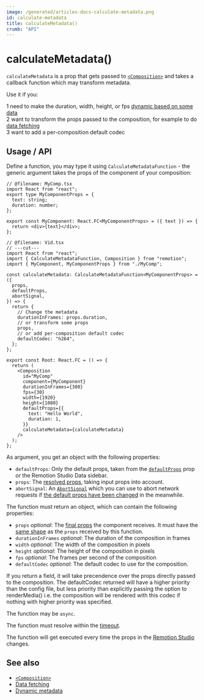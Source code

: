 ```yaml
---
image: /generated/articles-docs-calculate-metadata.png
id: calculate-metadata
title: calculateMetadata()
crumb: "API"
---
```


# calculateMetadata()<AvailableFrom v="4.0.0" />

`calculateMetadata` is a prop that gets passed to [`<Composition>`](/docs/composition) and takes a callback function which may transform metadata.

Use it if you:

<Step>1</Step> need to make the duration, width, height, or fps <a href="/docs/dynamic-metadata">dynamic based on some data</a><br/>
<Step>2</Step> want to transform the props passed to the composition, for example to do <a href="/docs/data-fetching">data fetching</a><br/>
<Step>3</Step> want to add a per-composition default codec

## Usage / API

Define a function, you may type it using `CalculateMetadataFunction` - the generic argument takes the props of the component of your composition:

```tsx twoslash title="src/Root.tsx"
// @filename: MyComp.tsx
import React from "react";
export type MyComponentProps = {
  text: string;
  duration: number;
};

export const MyComponent: React.FC<MyComponentProps> = ({ text }) => {
  return <div>{text}</div>;
};

// @filename: Vid.tsx
// ---cut---
import React from "react";
import { CalculateMetadataFunction, Composition } from "remotion";
import { MyComponent, MyComponentProps } from "./MyComp";

const calculateMetadata: CalculateMetadataFunction<MyComponentProps> = ({
  props,
  defaultProps,
  abortSignal,
}) => {
  return {
    // Change the metadata
    durationInFrames: props.duration,
    // or transform some props
    props,
    // or add per-composition default codec
    defaultCodec: "h264",
  };
};

export const Root: React.FC = () => {
  return (
    <Composition
      id="MyComp"
      component={MyComponent}
      durationInFrames={300}
      fps={30}
      width={1920}
      height={1080}
      defaultProps={{
        text: "Hello World",
        duration: 1,
      }}
      calculateMetadata={calculateMetadata}
    />
  );
};
```

As argument, you get an object with the following properties:

- `defaultProps`: Only the default props, taken from the [`defaultProps`](/docs/composition#defaultprops) prop or the Remotion Studio Data sidebar.
- `props`: The [resolved props](/docs/props-resolution), taking input props into account.
- `abortSignal`: An [`AbortSignal`](https://developer.mozilla.org/en-US/docs/Web/API/AbortSignal) which you can use to abort network requests if [the default props have been changed](/docs/data-fetching#aborting-stale-requests) in the meanwhile.

The function must return an object, which can contain the following properties:

- `props` _optional_: The [final props](/docs/props-resolution) the component receives. It must have the [same shape](/docs/data-fetching#usage) as the `props` received by this function.
- `durationInFrames` _optional_: The duration of the composition in frames
- `width` _optional_: The width of the composition in pixels
- `height` _optional_: The height of the composition in pixels
- `fps` _optional_: The frames per second of the composition
- `defaultCodec` _optional_: The default codec to use for the composition.

If you return a field, it will take precendence over the props directly passed to the composition. The defaultCodec returned will have a higher priority than the config file, but less priority than explicitly passing the option to renderMedia() i.e. the composition will be rendered with this codec if nothing with higher priority was specified.

The function may be `async`.

The function must resolve within the [timeout](/docs/delay-render#timeout).

The function will get executed every time the props in the [Remotion Studio](/docs/visual-editing) changes.

## See also

- [`<Composition>`](/docs/composition)
- [Data fetching](/docs/data-fetching)
- [Dynamic metadata](/docs/dynamic-metadata)
